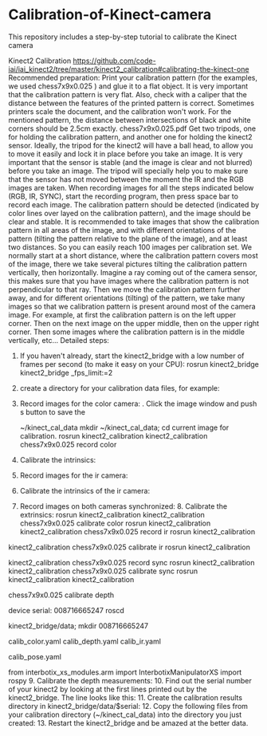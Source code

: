 # Calibration-of-Kinect-camera
This repository includes a step-by-step tutorial to calibrate the Kinect camera

Kinect2 Calibration
https://github.com/code-iai/iai_kinect2/tree/master/kinect2_calibration#calibrating-the-kinect-one
Recommended preparation:
Print your calibration pattern (for the examples, we used chess7x9x0.025 ) and glue it to a flat object. It is very important that the calibration pattern is very flat. Also, check with a caliper that the distance between the features of the printed pattern is correct. Sometimes printers scale the document, and the calibration won't work. For the mentioned pattern, the distance between intersections of black and white corners should be 2.5cm exactly. chess7x9x0.025.pdf
Get two tripods, one for holding the calibration pattern, and another one for holding the
kinect2 sensor. Ideally, the tripod for the kinect2 will have a ball head, to allow you to move it easily and lock it in place before you take an image. It is very important that the sensor is stable (and the image is clear and not blurred) before you take an image. The tripod will specially help you to make sure that the sensor has not moved between the moment the IR and the RGB images are taken.
When recording images for all the steps indicated below (RGB, IR, SYNC), start the recording program, then press space bar to record each image. The calibration pattern should be detected (indicated by color lines over layed on the calibration pattern), and the image should be clear and stable.
It is recommended to take images that show the calibration pattern in all areas of the image, and with different orientations of the pattern (tilting the pattern relative to the plane of the image), and at least two distances. So you can easily reach 100 images per calibration set.
We normally start at a short distance, where the calibration pattern covers most of the image, there we take several pictures tilting the calibration pattern vertically, then horizontally. Imagine a ray coming out of the camera sensor, this makes sure that you have images where the calibration pattern is not perpendicular to that ray.
Then we move the calibration pattern further away, and for different orientations (tilting) of the pattern, we take many images so that we calibration pattern is present around most of the camera image. For example, at first the calibration pattern is on the left upper corner. Then on the next image on the upper middle, then on the upper right corner. Then some images where the calibration pattern is in the middle vertically, etc...
Detailed steps:
1. If you haven't already, start the kinect2_bridge with a low number of frames per second (to make it easy on your CPU): rosrun kinect2_bridge kinect2_bridge _fps_limit:=2
2. create a directory for your calibration data files, for example:
3. Record images for the color camera:
. Click the image window and push s button to save the
    
 
    ~/kinect_cal_data
mkdir ~/kinect_cal_data; cd
        current image for calibration.
rosrun kinect2_calibration kinect2_calibration
   chess7x9x0.025 record color
 
4. Calibrate the intrinsics:
5. Record images for the ir camera:
6. Calibrate the intrinsics of the ir camera:
7. Record images on both cameras synchronized: 8. Calibrate the extrinsics:
   rosrun kinect2_calibration kinect2_calibration chess7x9x0.025 calibrate color
   rosrun kinect2_calibration kinect2_calibration chess7x9x0.025 record ir
    rosrun kinect2_calibration
 
kinect2_calibration chess7x9x0.025 calibrate ir
    rosrun kinect2_calibration
 
kinect2_calibration chess7x9x0.025 record sync
    rosrun kinect2_calibration kinect2_calibration
    chess7x9x0.025 calibrate sync
    rosrun kinect2_calibration kinect2_calibration
 
chess7x9x0.025 calibrate depth
 
device serial: 008716665247
   roscd
 
kinect2_bridge/data; mkdir 008716665247
 
calib_color.yaml  calib_depth.yaml  calib_ir.yaml
 
calib_pose.yaml
 
from interbotix_xs_modules.arm import InterbotixManipulatorXS
import rospy
9. Calibrate the depth measurements:
10. Find out the serial number of your kinect2 by looking at the first lines printed out by the kinect2_bridge. The line looks like this:
11. Create the calibration results directory in kinect2_bridge/data/$serial:
12. Copy the following files from your calibration directory (~/kinect_cal_data) into the directory you just created:
13. Restart the kinect2_bridge and be amazed at the better data.

